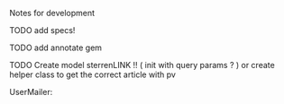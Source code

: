 Notes for development

TODO add specs!

TODO add annotate gem

TODO Create model sterrenLINK !!
( init with query params ? )
or create helper class to get the correct article with pv


UserMailer:





